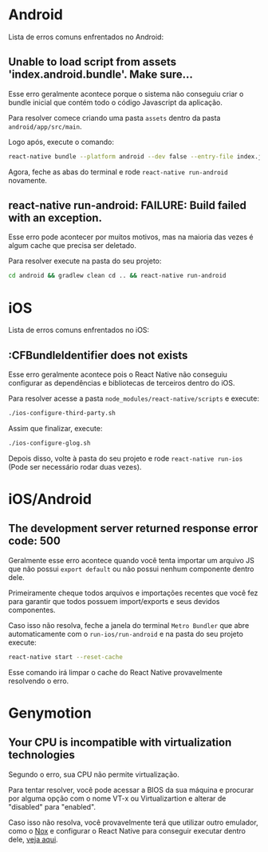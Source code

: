 # Android

Lista de erros comuns enfrentados no Android:

## Unable to load script from assets 'index.android.bundle'. Make sure...

Esse erro geralmente acontece porque o sistema não conseguiu criar o bundle inicial que contém todo o código Javascript da aplicação.

Para resolver comece criando uma pasta `assets` dentro da pasta `android/app/src/main`.

Logo após, execute o comando:

```sh
react-native bundle --platform android --dev false --entry-file index.js --bundle-output android/app/src/main/assets/index.android.bundle --assets-dest android/app/src/main/res/
```

Agora, feche as abas do terminal e rode `react-native run-android` novamente.

## react-native run-android: FAILURE: Build failed with an exception.

Esse erro pode acontecer por muitos motivos, mas na maioria das vezes é algum cache que precisa ser deletado.

Para resolver execute na pasta do seu projeto:

```sh
cd android && gradlew clean cd .. && react-native run-android
```

# iOS

Lista de erros comuns enfrentados no iOS:

## :CFBundleIdentifier does not exists

Esse erro geralmente acontece pois o React Native não conseguiu configurar as dependências e bibliotecas de terceiros dentro do iOS.

Para resolver acesse a pasta `node_modules/react-native/scripts` e execute:

```sh
./ios-configure-third-party.sh
```

Assim que finalizar, execute:

```sh
./ios-configure-glog.sh
```

Depois disso, volte à pasta do seu projeto e rode `react-native run-ios` (Pode ser necessário rodar duas vezes).

# iOS/Android

## The development server returned response error code: 500

Geralmente esse erro acontece quando você tenta importar um arquivo JS que não possui `export default` ou não possui nenhum componente dentro dele.

Primeiramente cheque todos arquivos e importações recentes que você fez para garantir que todos possuem import/exports e seus devidos componentes.

Caso isso não resolva, feche a janela do terminal `Metro Bundler` que abre automaticamente com o `run-ios/run-android` e na pasta do seu projeto execute:

```sh
react-native start --reset-cache
```

Esse comando irá limpar o cache do React Native provavelmente resolvendo o erro.

# Genymotion

## Your CPU is incompatible with virtualization technologies

Segundo o erro, sua CPU não permite virtualização. 

Para tentar resolver, você pode acessar a BIOS da sua máquina e procurar por alguma opção com o nome VT-x ou Virtualizartion e alterar de "disabled" para "enabled".

Caso isso não resolva, você provavelmente terá que utilizar outro emulador, como o [Nox](https://pt.bignox.com) e configurar o React Native para conseguir executar dentro dele, [veja aqui](https://stackoverflow.com/questions/46235080/nox-emulator-with-react-native).
